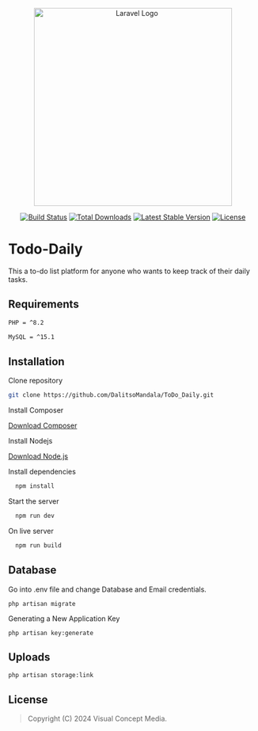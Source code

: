 <p align="center"><a href="https://laravel.com" target="_blank"><img src="https://raw.githubusercontent.com/laravel/art/master/logo-lockup/5%20SVG/2%20CMYK/1%20Full%20Color/laravel-logolockup-cmyk-red.svg" width="400" alt="Laravel Logo"></a></p>

<p align="center">
<a href="https://github.com/laravel/framework/actions"><img src="https://github.com/laravel/framework/workflows/tests/badge.svg" alt="Build Status"></a>
<a href="https://packagist.org/packages/laravel/framework"><img src="https://img.shields.io/packagist/dt/laravel/framework" alt="Total Downloads"></a>
<a href="https://packagist.org/packages/laravel/framework"><img src="https://img.shields.io/packagist/v/laravel/framework" alt="Latest Stable Version"></a>
<a href="https://packagist.org/packages/laravel/framework"><img src="https://img.shields.io/packagist/l/laravel/framework" alt="License"></a>
</p>


# Todo-Daily

This a to-do list platform for anyone who wants to keep track of their daily tasks.


## Requirements
```bash
PHP = ^8.2

MySQL = ^15.1

```
## Installation

Clone repository

```bash
git clone https://github.com/DalitsoMandala/ToDo_Daily.git
```

Install Composer


[Download Composer](https://getcomposer.org/download/)

Install Nodejs

[Download Node.js](https://nodejs.org/en/download/)


Install dependencies

```bash
  npm install
```

Start the server

```bash
  npm run dev 
```

On live server

```bash
  npm run build 
```

## Database


Go into .env file and change Database and Email credentials.

```
php artisan migrate
```

Generating a New Application Key
```
php artisan key:generate
```

## Uploads
```
php artisan storage:link
```


## License

> Copyright (C) 2024 Visual Concept Media.  

